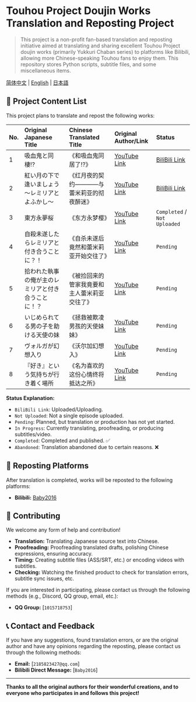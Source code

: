 # Touhou Project Doujin Works Translation and Reposting Project

> This project is a non-profit fan-based translation and reposting initiative aimed at translating and sharing excellent Touhou Project doujin works (primarily Yukkuri Chaban series) to platforms like Bilibili, allowing more Chinese-speaking Touhou fans to enjoy them. This repository stores Python scripts, subtitle files, and some miscellaneous items.

[简体中文](README.md) | [English](README.en.md) | [日本語](README.jpn.md)

## 📜 Project Content List

This project plans to translate and repost the following works:

| No. | Original Japanese Title | Chinese Translated Title | Original Author/Link | Status |
| :--- | :--- | :--- | :--- | :--- |
| 1 | 吸血鬼と同棲⁉ | 《和吸血鬼同居了⁉》 | [YouTube Link](https://youtube.com/playlist?list=PL4PMLGSCaH8AF_vC-FcV9DTDU5XPCatxG&si=GWl5UiVDuTpyRH8R) | [BiliBili Link](https://space.bilibili.com/499929312/lists/6267690) |
| 2 | 紅い月の下で逢いましょう ～レミリアとよふかし～ | 《红月夜的契约————与蕾米莉亚的彻夜醉迷》 | [YouTube Link](https://www.youtube.com/playlist?list=PLFU-QWGTBq-4SsfGQuJBNzmvZtTzN3FoJ) | [BiliBili Link](https://space.bilibili.com/499929312/lists/6324095) |
| 3 | 東方永夢桜 | 《东方永梦樱》 | [YouTube Link](https://www.youtube.com/playlist?list=PLmc6eO_qCE4nYR7tYmTsppAF1CTxhcrTP) | `Completed` / `Not Uploaded` |
| 4 | 自殺未遂したらレミリアと付き合うことに？！ | 《自杀未遂后竟然和蕾米莉亚开始交往了》 | [YouTube Link](https://youtube.com/playlist?list=PLwnprYHAfPHaqEZqQFi2nQiPLg5Igo3mT) | `Pending` |
| 5 | 拾われた執事の俺が主のレミリアと付き合うことに！？ | 《被捡回来的管家我竟要和主人蕾米莉亚交往了》 | [YouTube Link](https://youtube.com/playlist?list=PLuabzLomQRYVdcxxhc8Y47EAzF790gZOz) | `Pending` |
| 6 | いじめられてる男の子を助ける天使の妹 | 《拯救被欺凌男孩的天使妹妹》 | [YouTube Link](https://youtube.com/playlist?list=PLkONYltbNkGdPwu1CVug0NyOROBUShYqh) | `Pending` |
| 7 | ヴォルガが幻想入り | 《沃尔加幻想入》 | [YouTube Link](https://youtube.com/playlist?list=PLn5zMpk5-YR-Qzz5RcosD3oA5MbuMk23V) | `Pending` |
| 8 | 『好き』という気持ちが行き着く場所 | 《名为喜欢的这份心情终将抵达之所》 | [YouTube Link](https://youtube.com/playlist?list=PLkONYltbNkGeSqD-pDcXaWsj7dgJSejz8) | `Pending` |

**Status Explanation:**
- `BiliBili Link`: Uploaded/Uploading.
- `Not Uploaded`: Not a single episode uploaded.
- `Pending`: Planned, but translation or production has not yet started.
- `In Progress`: Currently translating, proofreading, or producing subtitles/video.
- `Completed`: Completed and published. ✅
- `Abandoned`: Translation abandoned due to certain reasons. ❌

## 🎯 Reposting Platforms

After translation is completed, works will be reposted to the following platforms:

*   **Bilibili:** [Baby2016](https://space.bilibili.com/499929312)

## 🤝 Contributing

We welcome any form of help and contribution!

*   **Translation:** Translating Japanese source text into Chinese.
*   **Proofreading:** Proofreading translated drafts, polishing Chinese expressions, ensuring accuracy.
*   **Timing:** Creating subtitle files (ASS/SRT, etc.) or encoding videos with subtitles.
*   **Checking:** Watching the finished product to check for translation errors, subtitle sync issues, etc.

If you are interested in participating, please contact us through the following methods (e.g., Discord, QQ group, email, etc.):

*   **QQ Group:** [`1015718753`]

## 📞 Contact and Feedback

If you have any suggestions, found translation errors, or are the original author and have any opinions regarding the reposting, please contact us through the following methods:

*   **Email:** [`2185823427@qq.com`]
*   **Bilibili Direct Message:** [`Baby2016`]

---

**Thanks to all the original authors for their wonderful creations, and to everyone who participates in and follows this project!**